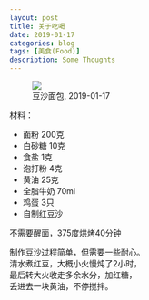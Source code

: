 ```yaml
---
layout: post
title: 关于吃喝
date: 2019-01-17
categories: blog
tags: [美食(Food)]
description: Some Thoughts
---
```


<figure>
<img src="{{ "img/hwang_bread-min.jpg" | absolute_url }}" />
<figcaption>豆沙面包, 2019-01-17 </figcaption>
</figure>

材料：
- 面粉 200克
- 白砂糖 10克
- 食盐 1克
- 泡打粉 4克
- 黄油 25克
- 全脂牛奶 70ml
- 鸡蛋 3只
- 自制红豆沙

不需要醒面，375度烘烤40分钟

制作豆沙过程简单，但需要一些耐心。  
清水煮红豆，大概小火慢炖了2小时，  
最后转大火收走多余水分，加红糖，  
丢进去一块黄油，不停搅拌。
